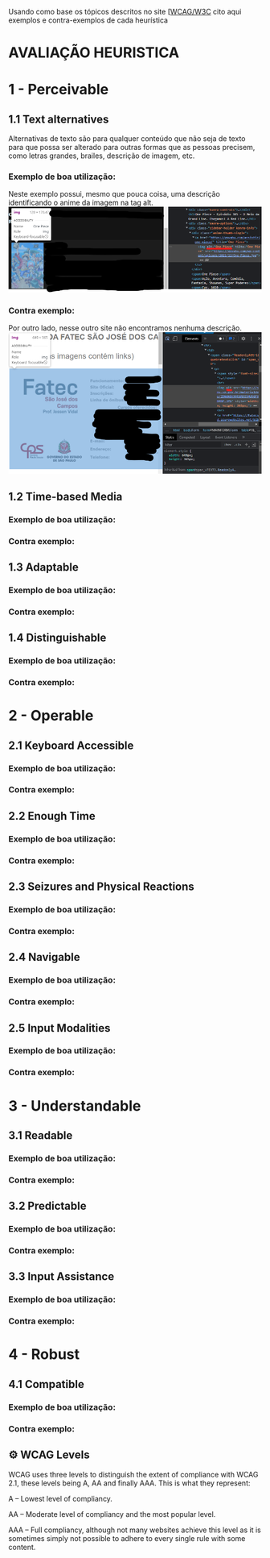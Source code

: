 Usando como base os tópicos descritos no site [[WCAG/W3C](https://www.w3.org/WAI/WCAG21/quickref/) cito aqui exemplos e contra-exemplos de cada heurística

# AVALIAÇÃO HEURISTICA
  # 1 - Perceivable
  ## 1.1 Text alternatives
  Alternativas de texto são para qualquer conteúdo que não seja de texto para que possa ser alterado para outras formas que as pessoas precisem, como letras grandes, brailes, descrição de imagem, etc.
  
  ### Exemplo de boa utilização:
  Neste exemplo possui, mesmo que pouca coisa, uma descrição identificando o anime da imagem na tag alt.
  ![exemplo de texto alternativo na imagem](Imagens/heuristica1-exemplo.png )

  
  ### Contra exemplo:
  Por outro lado, nesse outro site não encontramos nenhuma descrição.
  ![contra-exemplo de texto alternativo na imagem](Imagens/heuristica1-contraexemplo.png )

    
  ## 1.2 Time-based Media
  
  ### Exemplo de boa utilização:
  
  ### Contra exemplo:
  

  ## 1.3 Adaptable
  
  ### Exemplo de boa utilização:
  
  ### Contra exemplo:
  
  
  ## 1.4 Distinguishable
  
  ### Exemplo de boa utilização:
  
  ### Contra exemplo:
  

# 2 - Operable  
  ## 2.1 Keyboard Accessible
  
  ### Exemplo de boa utilização:
  
  ### Contra exemplo:
  
  
  ## 2.2 Enough Time
  
  ### Exemplo de boa utilização:
  
  ### Contra exemplo:
  
  
  ## 2.3 Seizures and Physical Reactions
  
  ### Exemplo de boa utilização:
  
  ### Contra exemplo:
  
  
  ## 2.4 Navigable
  
  ### Exemplo de boa utilização:
  
  ### Contra exemplo:
  
  
  ## 2.5 Input Modalities
  
  ### Exemplo de boa utilização:
  
  ### Contra exemplo:
  
  
# 3 - Understandable  
  ## 3.1 Readable
  
  ### Exemplo de boa utilização:
  
  ### Contra exemplo:
  
 
  ## 3.2 Predictable
  
  ### Exemplo de boa utilização:
  
  ### Contra exemplo:
  
   
  ## 3.3 Input Assistance
  
  ### Exemplo de boa utilização:
  
  ### Contra exemplo:
  
   
# 4 - Robust  
  ## 4.1 Compatible
  
  ### Exemplo de boa utilização:
  
  ### Contra exemplo:

## ⚙️ WCAG Levels
WCAG uses three levels to distinguish the extent of compliance with WCAG 2.1, these levels being A, AA and finally AAA. This is what they represent:

A – Lowest level of compliancy.

AA – Moderate level of compliancy and the most popular level.

AAA – Full compliancy, although not many websites achieve this level as it is sometimes simply not possible to adhere to every single rule with some content.
     
